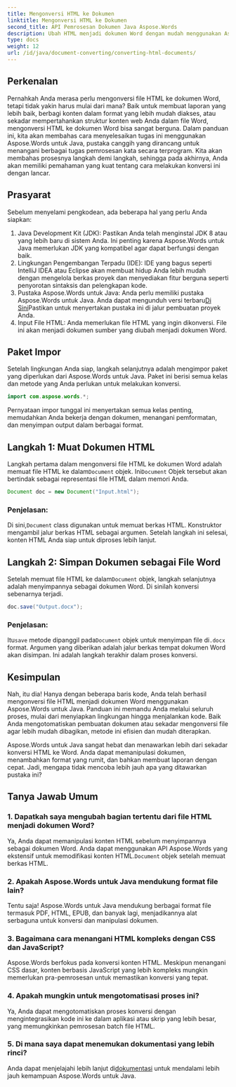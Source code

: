 ```yaml
---
title: Mengonversi HTML ke Dokumen
linktitle: Mengonversi HTML ke Dokumen
second_title: API Pemrosesan Dokumen Java Aspose.Words
description: Ubah HTML menjadi dokumen Word dengan mudah menggunakan Aspose.Words untuk Java. Pelajari cara melakukan konversi ini hanya dalam beberapa langkah dengan panduan lengkap kami.
type: docs
weight: 12
url: /id/java/document-converting/converting-html-documents/
---
```


## Perkenalan

Pernahkah Anda merasa perlu mengonversi file HTML ke dokumen Word, tetapi tidak yakin harus mulai dari mana? Baik untuk membuat laporan yang lebih baik, berbagi konten dalam format yang lebih mudah diakses, atau sekadar mempertahankan struktur konten web Anda dalam file Word, mengonversi HTML ke dokumen Word bisa sangat berguna. Dalam panduan ini, kita akan membahas cara menyelesaikan tugas ini menggunakan Aspose.Words untuk Java, pustaka canggih yang dirancang untuk menangani berbagai tugas pemrosesan kata secara terprogram. Kita akan membahas prosesnya langkah demi langkah, sehingga pada akhirnya, Anda akan memiliki pemahaman yang kuat tentang cara melakukan konversi ini dengan lancar.

## Prasyarat

Sebelum menyelami pengkodean, ada beberapa hal yang perlu Anda siapkan:

1. Java Development Kit (JDK): Pastikan Anda telah menginstal JDK 8 atau yang lebih baru di sistem Anda. Ini penting karena Aspose.Words untuk Java memerlukan JDK yang kompatibel agar dapat berfungsi dengan baik.
2. Lingkungan Pengembangan Terpadu (IDE): IDE yang bagus seperti IntelliJ IDEA atau Eclipse akan membuat hidup Anda lebih mudah dengan mengelola berkas proyek dan menyediakan fitur berguna seperti penyorotan sintaksis dan pelengkapan kode.
3.  Pustaka Aspose.Words untuk Java: Anda perlu memiliki pustaka Aspose.Words untuk Java. Anda dapat mengunduh versi terbaru[Di Sini](https://releases.aspose.com/words/java/)Pastikan untuk menyertakan pustaka ini di jalur pembuatan proyek Anda.
4. Input File HTML: Anda memerlukan file HTML yang ingin dikonversi. File ini akan menjadi dokumen sumber yang diubah menjadi dokumen Word.

## Paket Impor

Setelah lingkungan Anda siap, langkah selanjutnya adalah mengimpor paket yang diperlukan dari Aspose.Words untuk Java. Paket ini berisi semua kelas dan metode yang Anda perlukan untuk melakukan konversi.

```java
import com.aspose.words.*;
```

Pernyataan impor tunggal ini menyertakan semua kelas penting, memudahkan Anda bekerja dengan dokumen, menangani pemformatan, dan menyimpan output dalam berbagai format.

## Langkah 1: Muat Dokumen HTML

Langkah pertama dalam mengonversi file HTML ke dokumen Word adalah memuat file HTML ke dalam`Document` objek. Ini`Document` Objek tersebut akan bertindak sebagai representasi file HTML dalam memori Anda.

```java
Document doc = new Document("Input.html");
```

### Penjelasan:

 Di sini,`Document` class digunakan untuk memuat berkas HTML. Konstruktor mengambil jalur berkas HTML sebagai argumen. Setelah langkah ini selesai, konten HTML Anda siap untuk diproses lebih lanjut.

## Langkah 2: Simpan Dokumen sebagai File Word

 Setelah memuat file HTML ke dalam`Document` objek, langkah selanjutnya adalah menyimpannya sebagai dokumen Word. Di sinilah konversi sebenarnya terjadi.

```java
doc.save("Output.docx");
```

### Penjelasan:

 Itu`save` metode dipanggil pada`Document` objek untuk menyimpan file di`.docx` format. Argumen yang diberikan adalah jalur berkas tempat dokumen Word akan disimpan. Ini adalah langkah terakhir dalam proses konversi.

## Kesimpulan

Nah, itu dia! Hanya dengan beberapa baris kode, Anda telah berhasil mengonversi file HTML menjadi dokumen Word menggunakan Aspose.Words untuk Java. Panduan ini memandu Anda melalui seluruh proses, mulai dari menyiapkan lingkungan hingga menjalankan kode. Baik Anda mengotomatiskan pembuatan dokumen atau sekadar mengonversi file agar lebih mudah dibagikan, metode ini efisien dan mudah diterapkan.

Aspose.Words untuk Java sangat hebat dan menawarkan lebih dari sekadar konversi HTML ke Word. Anda dapat memanipulasi dokumen, menambahkan format yang rumit, dan bahkan membuat laporan dengan cepat. Jadi, mengapa tidak mencoba lebih jauh apa yang ditawarkan pustaka ini?

## Tanya Jawab Umum

### 1. Dapatkah saya mengubah bagian tertentu dari file HTML menjadi dokumen Word?

 Ya, Anda dapat memanipulasi konten HTML sebelum menyimpannya sebagai dokumen Word. Anda dapat menggunakan API Aspose.Words yang ekstensif untuk memodifikasi konten HTML.`Document` objek setelah memuat berkas HTML.

### 2. Apakah Aspose.Words untuk Java mendukung format file lain?

Tentu saja! Aspose.Words untuk Java mendukung berbagai format file termasuk PDF, HTML, EPUB, dan banyak lagi, menjadikannya alat serbaguna untuk konversi dan manipulasi dokumen.

### 3. Bagaimana cara menangani HTML kompleks dengan CSS dan JavaScript?

Aspose.Words berfokus pada konversi konten HTML. Meskipun menangani CSS dasar, konten berbasis JavaScript yang lebih kompleks mungkin memerlukan pra-pemrosesan untuk memastikan konversi yang tepat.

### 4. Apakah mungkin untuk mengotomatisasi proses ini?

Ya, Anda dapat mengotomatiskan proses konversi dengan mengintegrasikan kode ini ke dalam aplikasi atau skrip yang lebih besar, yang memungkinkan pemrosesan batch file HTML.

### 5. Di mana saya dapat menemukan dokumentasi yang lebih rinci?

 Anda dapat menjelajahi lebih lanjut di[dokumentasi](https://reference.aspose.com/words/java/) untuk mendalami lebih jauh kemampuan Aspose.Words untuk Java.